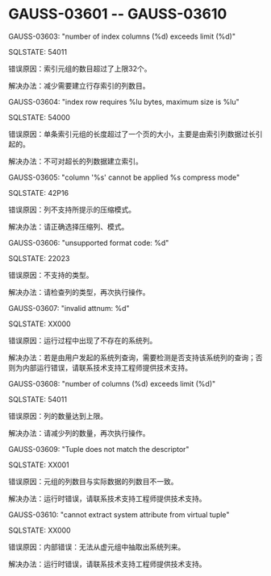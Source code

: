 # GAUSS-03601 -- GAUSS-03610<a name="ZH-CN_TOPIC_0302073325"></a>

GAUSS-03603: "number of index columns \(%d\) exceeds limit \(%d\)"

SQLSTATE: 54011

错误原因：索引元组的数目超过了上限32个。

解决办法：减少需要建立行存索引的列数目。

GAUSS-03604: "index row requires %lu bytes, maximum size is %lu"

SQLSTATE: 54000

错误原因：单条索引元组的长度超过了一个页的大小，主要是由索引列数据过长引起的。

解决办法：不可对超长的列数据建立索引。

GAUSS-03605: "column '%s' cannot be applied %s compress mode"

SQLSTATE: 42P16

错误原因：列不支持所提示的压缩模式。

解决办法：请正确选择压缩列、模式。

GAUSS-03606: "unsupported format code: %d"

SQLSTATE: 22023

错误原因：不支持的类型。

解决办法：请检查列的类型，再次执行操作。

GAUSS-03607: "invalid attnum: %d"

SQLSTATE: XX000

错误原因：运行过程中出现了不存在的系统列。

解决办法：若是由用户发起的系统列查询，需要检测是否支持该系统列的查询；否则为内部运行错误，请联系技术支持工程师提供技术支持。

GAUSS-03608: "number of columns \(%d\) exceeds limit \(%d\)"

SQLSTATE: 54011

错误原因：列的数量达到上限。

解决办法：请减少列的数量，再次执行操作。

GAUSS-03609: "Tuple does not match the descriptor"

SQLSTATE: XX001

错误原因：元组的列数目与实际数据的列数目不一致。

解决办法：运行时错误，请联系技术支持工程师提供技术支持。

GAUSS-03610: "cannot extract system attribute from virtual tuple"

SQLSTATE: XX000

错误原因：内部错误：无法从虚元组中抽取出系统列来。

解决办法：运行时错误，请联系技术支持工程师提供技术支持。

